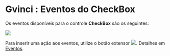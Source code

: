 # Gvinci : Eventos do CheckBox

Os eventos disponíveis para o controle **CheckBox** são os seguintes:

![](http://www.gvinci.com.br/manual/eventoscheck112.zoom80.png)

Para inserir uma ação aos eventos, utilize o botão extensor ![](http://www.gvinci.com.br/manual/extensor-botao.png).  Detalhes em [Eventos](http://www.gvinci.com.br/manual/eventos2.htm).

